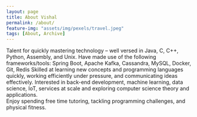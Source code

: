 ```yaml
---
layout: page
title: About Vishal
permalink: /about/
feature-img: "assets/img/pexels/travel.jpeg"
tags: [About, Archive]
---
```


Talent for quickly mastering technology – well versed in Java, C, C++, Python, Assembly, and Unix.
Have made use of the following frameworks/tools: Spring Boot, Apache Kafka, Cassandra, MySQL, Docker, Git, Redis
Skilled at learning new concepts and programming languages quickly, working efficiently under pressure, and communicating ideas effectively.
Interested in back-end development, machine learning, data science, IoT, services at scale and exploring computer science theory and applications.    
Enjoy spending free time tutoring, tackling programming challenges, and physical fitness.